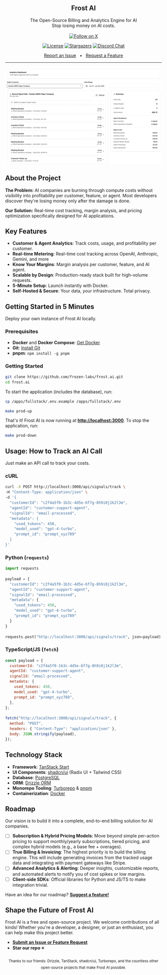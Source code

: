 <p align="center">
  <h2 align="center">
    Frost AI
  </h2>
  <p align="center">
    The Open-Source Billing and Analytics Engine for AI
    <br />
    Stop losing money on AI costs.
    <br />
    <br />
<a href="https://x.com/florentmsl"><img src="https://img.shields.io/twitter/follow/florentmsl?label=Follow" alt="Follow on X"></a>
  </p>
</p>

<p align="center">
  <a href="https://github.com/frozen-labs/frost.ai/blob/main/LICENSE"><img src="https://img.shields.io/github/license/frozen-labs/frost.ai?style=for-the-badge&cache=none" alt="License"></a>
  <a href="https://github.com/frozen-labs/frost.ai/stargazers"><img src="https://img.shields.io/github/stars/frozen-labs/frost.ai?style=for-the-badge&logo=github&cache=none" alt="Stargazers"></a>
  <a href="https://discord.gg/YhRK2JSuQa"><img src="https://img.shields.io/badge/chat-on%20discord-7289DA.svg" alt="Discord Chat" /></a>
</p>

<p align="center">
  <a href="https://github.com/frozen-labs/frost.ai/issues">Report an Issue</a>
  <span>&nbsp;&nbsp;•&nbsp;&nbsp;</span>
  <a href="https://github.com/frozen-labs/frost.ai/issues">Request a Feature</a>
</p>

---

<a href="https://github.com/frozen-labs/frost.ai/blob/main/assets/application-analytics-preview.png"><img src="https://github.com/frozen-labs/frost.ai/blob/main/assets/application-analytics-preview.png" alt="application-analytics-preview"></a>

## About the Project

**The Problem:** AI companies are burning through compute costs without visibility into profitability per customer, feature, or agent. Most developers discover they're losing money only after the damage is done.

**Our Solution:** Real-time cost tracking, margin analysis, and pricing optimization specifically designed for AI applications.

## Key Features

- **Customer & Agent Analytics**: Track costs, usage, and profitability per customer.
- **Real-time Metering**: Real-time cost tracking across OpenAI, Anthropic, Gemini, and more
- **Know Your Margins**: Margin analysis per customer, feature, and AI agent.
- **Scalable by Design**: Production-ready stack built for high-volume requests.
- **5-Minute Setup**: Launch instantly with Docker.
- **Self-Hosted & Secure**: Your data, your infrastructure. Total privacy.

## Getting Started in 5 Minutes

Deploy your own instance of Frost AI locally.

### Prerequisites

- **Docker** and **Docker Compose**: [Get Docker](https://www.docker.com/get-started)
- **Git**: [Install Git](https://git-scm.com/downloads)
- **pnpm**: `npm install -g pnpm`

### Getting Started

```sh
git clone https://github.com/frozen-labs/frost.ai.git
cd frost.ai
```

To start the application (includes the database), run:

```sh
cp /apps/fullstack/.env.example /apps/fullstack/.env
```

```sh
make prod-up
```

That's it\! Frost AI is now running at [**http://localhost:3000**](http://localhost:3000).
To stop the application, run:

```sh
make prod-down
```

## Usage: How to Track an AI Call

Just make an API call to track your costs.

### cURL

```sh
curl -X POST http://localhost:3000/api/signals/track \
-H "Content-Type: application/json" \
-d '{
  "customerId": "c2f4a5f0-1b3c-4d5e-6f7g-8h9i0j1k2l3m",
  "agentId": "customer-support-agent",
  "signalId": "email-processed",
  "metadata": {
    "used_tokens": 450,
    "model_used": "gpt-4-turbo",
    "prompt_id": "prompt_xyz789"
  }
}'
```

### Python (`requests`)

```python
import requests

payload = {
  "customerId": "c2f4a5f0-1b3c-4d5e-6f7g-8h9i0j1k2l3m",
  "agentId": "customer-support-agent",
  "signalId": "email-processed",
  "metadata": {
    "used_tokens": 450,
    "model_used": "gpt-4-turbo",
    "prompt_id": "prompt_xyz789"
  }
}

requests.post("http://localhost:3000/api/signals/track", json=payload)
```

### TypeScript/JS (`fetch`)

```javascript
const payload = {
  customerId: "c2f4a5f0-1b3c-4d5e-6f7g-8h9i0j1k2l3m",
  agentId: "customer-support-agent",
  signalId: "email-processed",
  metadata: {
    used_tokens: 450,
    model_used: "gpt-4-turbo",
    prompt_id: "prompt_xyz789",
  },
};

fetch("http://localhost:3000/api/signals/track", {
  method: "POST",
  headers: { "Content-Type": "application/json" },
  body: JSON.stringify(payload),
});
```

## Technology Stack

- **Framework**: [TanStack Start](https://tanstack.com/start/)
- **UI Components**: [shadcn/ui](https://ui.shadcn.com/) (Radix UI + Tailwind CSS)
- **Database**: [PostgreSQL](https://www.postgresql.org/)
- **ORM**: [Drizzle ORM](https://orm.drizzle.team/)
- **Monorepo Tooling**: [Turborepo](https://turbo.build/) & [pnpm](https://pnpm.io/)
- **Containerization**: [Docker](https://www.docker.com/)

## Roadmap

Our vision is to build it into a complete, end-to-end billing solution for AI companies.

- [ ] **Subscription & Hybrid Pricing Models**: Move beyond simple per-action pricing to support monthly/yearly subscriptions, tiered pricing, and complex hybrid models (e.g., a base fee + overages).
- [ ] **True Billing & Invoicing**: The highest priority is to build the billing engine. This will include generating invoices from the tracked usage data and integrating with payment gateways like Stripe.
- [ ] **Advanced Analytics & Alerting**: Deeper insights, customizable reports, and automated alerts to notify you of cost spikes or low margins.
- [ ] **Client-side SDKs**: Official libraries for Python and JS/TS to make integration trivial.

Have an idea for our roadmap? [**Suggest a feature\!**](https://github.com/frozen-labs/frost.ai/issues)

## Shape the Future of Frost AI

Frost AI is a free and open-source project. We welcome contributions of all kinds\! Whether you're a developer, a designer, or just an enthusiast, you can help make this project better.

- **[Submit an Issue or Feature Request](https://github.com/frozen-labs/frost.ai/issues)**
- **Star our repo ⭐**

<p align="center">
  <sub>Thanks to our friends: Drizzle, TanStack, shadcn/ui, Turborepo, and the countless other open-source projects that make Frost AI possible.</sub>
</p>
